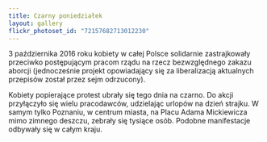 ```yaml
---
title: Czarny poniedziałek
layout: gallery
flickr_photoset_id: "72157682713012230"
---
```

3 października 2016 roku kobiety w całej Polsce solidarnie zastrajkowały przeciwko postępującym pracom rządu na rzecz bezwzględnego zakazu aborcji (jednocześnie projekt opowiadający się za liberalizacją aktualnych przepisów został przez sejm odrzucony).


Kobiety popierające protest ubrały się tego dnia na czarno. Do akcji przyłączyło się wielu pracodawców, udzielając urlopów na dzień strajku. W samym tylko Poznaniu, w centrum miasta, na Placu Adama Mickiewicza mimo zimnego deszczu, zebrały się tysiące osób. Podobne manifestacje odbywały się w całym kraju. 
